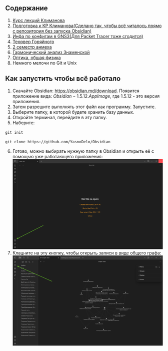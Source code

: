 ## Содержание
1) [Курс лекций Климанова](https://github.com/YasnoDelo/Obsidian/tree/main/Telecom)
2) [Подготовка к КР Климанова(Сделано так, чтобы всё читалось прямо с репозитория без запуска Obsidian)](https://github.com/YasnoDelo/Obsidian/tree/main/network_assessment)
3) [Инфа по конфигам в GNS3(Для Packet Tracer тоже сгодится)](https://github.com/YasnoDelo/Obsidian/tree/main/GNS3)
4) [Теорвер Горяйного](https://github.com/YasnoDelo/Obsidian/tree/main/Teorver)
5) [2 семестр анмеха](https://github.com/YasnoDelo/Obsidian/tree/main/%D0%90%D0%BD%D0%9C%D0%B5%D1%85)
6) [Гармонический анализ Знаменской](https://github.com/YasnoDelo/Obsidian/tree/main/%D0%9C%D0%B0%D1%82%D0%90%D0%BD)
7) [Оптика, общая физика](https://github.com/YasnoDelo/Obsidian/tree/main/%D0%A4%D0%B8%D0%B7%D0%9E%D1%81)
8) Немного мелочи по Git и Unix
## Как запустить чтобы всё работало

1. Скачайте Obsidian: https://obsidian.md/download. Появится приложение вида: $Obsidian-1.5.12.AppImage$, где $1.5.12$ - это версия приложения.
2. Затем разрешите выполнять этот файл как программу. Запустите.
3. Выберите папку, в которой будете хранить базу данных. 
4. Откройте терминал, перейдите в эту папку.
5. Наберите: 
```shell
git init
```
```shell
git clone https://github.com/YasnoDelo/Obsidian
```
6. Готово, можно выбирать нужную папку в Obsidian и открыть её с помощью уже работающего приложения:
![pic](pictures/pic.png)
7. Клацните на эту кнопку, чтобы открыть записи в виде общего графа:
![pic](pictures/graph.png)

